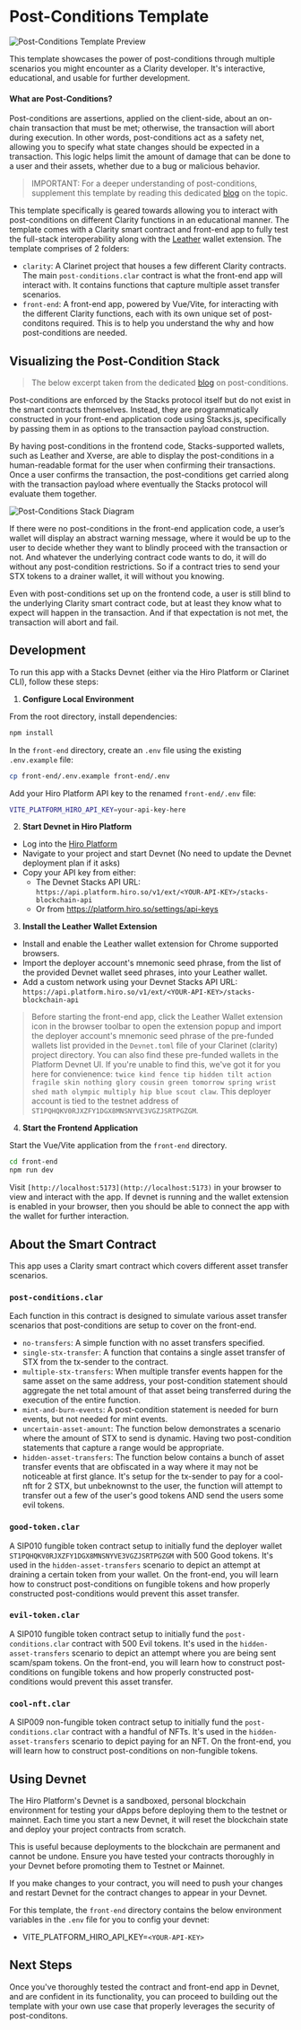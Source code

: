 # Post-Conditions Template

![Post-Conditions Template Preview](./preview.png)

This template showcases the power of post-conditions through multiple scenarios you might encounter as a Clarity developer. It's interactive, educational, and usable for further development.

#### What are Post-Conditions?

Post-conditions are assertions, applied on the client-side, about an on-chain transaction that must be met; otherwise, the transaction will abort during execution. In other words, post-conditions act as a safety net, allowing you to specify what state changes should be expected in a transaction. This logic helps limit the amount of damage that can be done to a user and their assets, whether due to a bug or malicious behavior.

> IMPORTANT: For a deeper understanding of post-conditions, supplement this template by reading this dedicated [blog](https://www.hiro.so/blog/a-developers-guide-to-post-conditions) on the topic.

This template specifically is geared towards allowing you to interact with post-conditions on different Clarity functions in an educational manner. The template comes with a Clarity smart contract and front-end app to fully test the full-stack interoperability along with the [Leather](https://www.leather.io) wallet extension. The template comprises of 2 folders:

- `clarity`: A Clarinet project that houses a few different Clarity contracts. The main `post-conditions.clar` contract is what the front-end app will interact with. It contains functions that capture multiple asset transfer scenarios.
- `front-end`: A front-end app, powered by Vue/Vite, for interacting with the different Clarity functions, each with its own unique set of post-conditons required. This is to help you understand the why and how post-conditions are needed.

## Visualizing the Post-Condition Stack

> The below excerpt taken from the dedicated [blog](<(https://www.hiro.so/blog/a-developers-guide-to-post-conditions)>) on post-conditions.

Post-conditions are enforced by the Stacks protocol itself but do not exist in the smart contracts themselves. Instead, they are programmatically constructed in your front-end application code using Stacks.js, specifically by passing them in as options to the transaction payload construction.

By having post-conditions in the frontend code, Stacks-supported wallets, such as Leather and Xverse, are able to display the post-conditions in a human-readable format for the user when confirming their transactions. Once a user confirms the transaction, the post-conditions get carried along with the transaction payload where eventually the Stacks protocol will evaluate them together.

![Post-Conditions Stack Diagram](./post-conditions-stack.png)

If there were no post-conditions in the front-end application code, a user’s wallet will display an abstract warning message, where it would be up to the user to decide whether they want to blindly proceed with the transaction or not. And whatever the underlying contract code wants to do, it will do without any post-condition restrictions. So if a contract tries to send your STX tokens to a drainer wallet, it will without you knowing.

Even with post-conditions set up on the frontend code, a user is still blind to the underlying Clarity smart contract code, but at least they know what to expect will happen in the transaction. And if that expectation is not met, the transaction will abort and fail.

## Development

To run this app with a Stacks Devnet (either via the Hiro Platform or Clarinet CLI), follow these steps:

1. **Configure Local Environment**

From the root directory, install dependencies:

```bash
npm install
```

In the `front-end` directory, create an `.env` file using the existing `.env.example` file:

```bash
cp front-end/.env.example front-end/.env
```

Add your Hiro Platform API key to the renamed `front-end/.env` file:

```bash
VITE_PLATFORM_HIRO_API_KEY=your-api-key-here
```

2. **Start Devnet in Hiro Platform**

- Log into the [Hiro Platform](https://platform.hiro.so)
- Navigate to your project and start Devnet (No need to update the Devnet deployment plan if it asks)
- Copy your API key from either:
  - The Devnet Stacks API URL: `https://api.platform.hiro.so/v1/ext/<YOUR-API-KEY>/stacks-blockchain-api`
  - Or from https://platform.hiro.so/settings/api-keys

3. **Install the Leather Wallet Extension**

- Install and enable the Leather wallet extension for Chrome supported browsers.
- Import the deployer account's mnemonic seed phrase, from the list of the provided Devnet wallet seed phrases, into your Leather wallet.
- Add a custom network using your Devnet Stacks API URL: `https://api.platform.hiro.so/v1/ext/<YOUR-API-KEY>/stacks-blockchain-api`

> Before starting the front-end app, click the Leather Wallet extension icon in the browser toolbar to open the extension popup and import the deployer account's mnemonic seed phrase of the pre-funded wallets list provided in the <code>Devnet.toml</code> file of your Clarinet (clarity) project directory. You can also find these pre-funded wallets in the Platform Devnet UI. If you're unable to find this, we've got it for you here for convienence: `twice kind fence tip hidden tilt action fragile skin nothing glory cousin green tomorrow spring wrist shed math olympic multiply hip blue scout claw`. This deployer account is tied to the testnet address of `ST1PQHQKV0RJXZFY1DGX8MNSNYVE3VGZJSRTPGZGM`.

4. **Start the Frontend Application**

Start the Vue/Vite application from the `front-end` directory.

```bash
cd front-end
npm run dev
```

Visit `[http://localhost:5173](http://localhost:5173)` in your browser to view and interact with the app. If devnet is running and the wallet extension is enabled in your browser, then you should be able to connect the app with the wallet for further interaction.

## About the Smart Contract

This app uses a Clarity smart contract which covers different asset transfer scenarios.

### `post-conditions.clar`

Each function in this contract is designed to simulate various asset transfer scenarios that post-conditions are setup to cover on the front-end.

- `no-transfers`: A simple function with no asset transfers specified.
- `single-stx-transfer`: A function that contains a single asset transfer of STX from the tx-sender to the contract.
- `multiple-stx-transfers`: When multiple transfer events happen for the same asset on the same address, your post-condition statement should aggregate the net total amount of that asset being transferred during the execution of the entire function.
- `mint-and-burn-events`: A post-condition statement is needed for burn events, but not needed for mint events.
- `uncertain-asset-amount`: The function below demonstrates a scenario where the amount of STX to send is dynamic. Having two post-condition statements that capture a range would be appropriate.
- `hidden-asset-transfers`: The function below contains a bunch of asset transfer events that are obfiscated in a way where it may not be noticeable at first glance. It's setup for the tx-sender to pay for a cool-nft for 2 STX, but unbeknownst to the user, the function will attempt to transfer out a few of the user's good tokens AND send the users some evil tokens.

### `good-token.clar`

A SIP010 fungible token contract setup to initially fund the deployer wallet `ST1PQHQKV0RJXZFY1DGX8MNSNYVE3VGZJSRTPGZGM` with 500 Good tokens. It's used in the `hidden-asset-transfers` scenario to depict an attempt at draining a certain token from your wallet. On the front-end, you will learn how to construct post-conditions on fungible tokens and how properly constructed post-conditions would prevent this asset transfer.

### `evil-token.clar`

A SIP010 fungible token contract setup to initially fund the `post-conditions.clar` contract with 500 Evil tokens. It's used in the `hidden-asset-transfers` scenario to depict an attempt where you are being sent scam/spam tokens. On the front-end, you will learn how to construct post-conditions on fungible tokens and how properly constructed post-conditions would prevent this asset transfer.

### `cool-nft.clar`

A SIP009 non-fungible token contract setup to initially fund the `post-conditions.clar` contract with a handful of NFTs. It's used in the `hidden-asset-transfers` scenario to depict paying for an NFT. On the front-end, you will learn how to construct post-conditions on non-fungible tokens.

## Using Devnet

The Hiro Platform's Devnet is a sandboxed, personal blockchain environment for testing your dApps before deploying them to the testnet or mainnet. Each time you start a new Devnet, it will reset the blockchain state and deploy your project contracts from scratch.

This is useful because deployments to the blockchain are permanent and cannot be undone. Ensure you have tested your contracts thoroughly in your Devnet before promoting them to Testnet or Mainnet.

If you make changes to your contract, you will need to push your changes and restart Devnet for the contract changes to appear in your Devnet.

For this template, the `front-end` directory contains the below environment variables in the `.env` file for you to config your devnet:

- VITE_PLATFORM_HIRO_API_KEY=`<YOUR-API-KEY>`

## Next Steps

Once you've thoroughly tested the contract and front-end app in Devnet, and are confident in its functionality, you can proceed to building out the template with your own use case that properly leverages the security of post-conditons.
